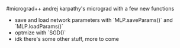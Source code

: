 #micrograd++
andrej karpathy's micrograd with a few new functions
<ul>
<li>save and load network parameters with `MLP.saveParams()` and `MLP.loadParams()`</li>
<li>optmize with `SGD()`</li>
<li>idk there's some other stuff, more to come</li>
<ul>

